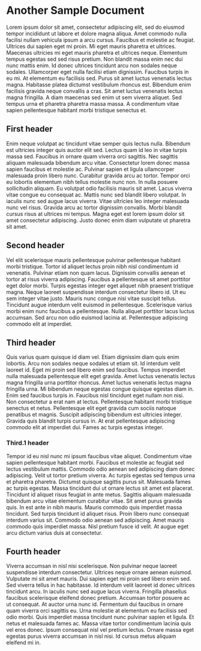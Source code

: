 # Another Sample Document

Lorem ipsum dolor sit amet, consectetur adipiscing elit, sed do eiusmod tempor incididunt ut labore et dolore magna aliqua. Amet commodo nulla facilisi nullam vehicula ipsum a arcu cursus. Faucibus et molestie ac feugiat. Ultrices dui sapien eget mi proin. Mi eget mauris pharetra et ultrices. Maecenas ultricies mi eget mauris pharetra et ultrices neque. Elementum tempus egestas sed sed risus pretium. Non blandit massa enim nec dui nunc mattis enim. Id donec ultrices tincidunt arcu non sodales neque sodales. Ullamcorper eget nulla facilisi etiam dignissim. Faucibus turpis in eu mi. At elementum eu facilisis sed. Purus sit amet luctus venenatis lectus magna. Habitasse platea dictumst vestibulum rhoncus est. Bibendum enim facilisis gravida neque convallis a cras. Sit amet luctus venenatis lectus magna fringilla. A diam maecenas sed enim ut sem viverra aliquet. Sed tempus urna et pharetra pharetra massa massa. A condimentum vitae sapien pellentesque habitant morbi tristique senectus et.

## First header

Enim neque volutpat ac tincidunt vitae semper quis lectus nulla. Bibendum est ultricies integer quis auctor elit sed. Lectus quam id leo in vitae turpis massa sed. Faucibus in ornare quam viverra orci sagittis. Nec sagittis aliquam malesuada bibendum arcu vitae. Consectetur lorem donec massa sapien faucibus et molestie ac. Pulvinar sapien et ligula ullamcorper malesuada proin libero nunc. Curabitur gravida arcu ac tortor. Tempor orci eu lobortis elementum nibh tellus molestie nunc non. In nulla posuere sollicitudin aliquam. Eu volutpat odio facilisis mauris sit amet. Lacus viverra vitae congue eu consequat ac. Mattis nunc sed blandit libero volutpat. In iaculis nunc sed augue lacus viverra. Vitae ultricies leo integer malesuada nunc vel risus. Gravida arcu ac tortor dignissim convallis. Morbi blandit cursus risus at ultrices mi tempus. Magna eget est lorem ipsum dolor sit amet consectetur adipiscing. Justo donec enim diam vulputate ut pharetra sit amet.

## Second header

Vel elit scelerisque mauris pellentesque pulvinar pellentesque habitant morbi tristique. Tortor id aliquet lectus proin nibh nisl condimentum id venenatis. Pulvinar etiam non quam lacus. Dignissim convallis aenean et tortor at risus viverra adipiscing. Faucibus a pellentesque sit amet porttitor eget dolor morbi. Turpis egestas integer eget aliquet nibh praesent tristique magna. Neque laoreet suspendisse interdum consectetur libero id. Ut eu sem integer vitae justo. Mauris nunc congue nisi vitae suscipit tellus. Tincidunt augue interdum velit euismod in pellentesque. Scelerisque varius morbi enim nunc faucibus a pellentesque. Nulla aliquet porttitor lacus luctus accumsan. Sed arcu non odio euismod lacinia at. Pellentesque adipiscing commodo elit at imperdiet.

## Third header

Quis varius quam quisque id diam vel. Etiam dignissim diam quis enim lobortis. Arcu non sodales neque sodales ut etiam sit. Id interdum velit laoreet id. Eget mi proin sed libero enim sed faucibus. Tempus imperdiet nulla malesuada pellentesque elit eget gravida. Amet luctus venenatis lectus magna fringilla urna porttitor rhoncus. Amet luctus venenatis lectus magna fringilla urna. Mi bibendum neque egestas congue quisque egestas diam in. Enim sed faucibus turpis in. Faucibus nisl tincidunt eget nullam non nisi. Non consectetur a erat nam at lectus. Pellentesque habitant morbi tristique senectus et netus. Pellentesque elit eget gravida cum sociis natoque penatibus et magnis. Suscipit adipiscing bibendum est ultricies integer. Gravida quis blandit turpis cursus in. At erat pellentesque adipiscing commodo elit at imperdiet dui. Fames ac turpis egestas integer.

### Third.1 header

Tempor id eu nisl nunc mi ipsum faucibus vitae aliquet. Condimentum vitae sapien pellentesque habitant morbi. Faucibus et molestie ac feugiat sed lectus vestibulum mattis. Commodo odio aenean sed adipiscing diam donec adipiscing. Velit ut tortor pretium viverra. Ac turpis egestas sed tempus urna et pharetra pharetra. Dictumst quisque sagittis purus sit. Malesuada fames ac turpis egestas. Massa tincidunt dui ut ornare lectus sit amet est placerat. Tincidunt id aliquet risus feugiat in ante metus. Sagittis aliquam malesuada bibendum arcu vitae elementum curabitur vitae. Sit amet purus gravida quis. In est ante in nibh mauris. Mauris commodo quis imperdiet massa tincidunt. Sed turpis tincidunt id aliquet risus. Proin libero nunc consequat interdum varius sit. Commodo odio aenean sed adipiscing. Amet mauris commodo quis imperdiet massa. Nisl pretium fusce id velit. At augue eget arcu dictum varius duis at consectetur.

## Fourth header

Viverra accumsan in nisl nisi scelerisque. Non pulvinar neque laoreet suspendisse interdum consectetur. Ultrices neque ornare aenean euismod. Vulputate mi sit amet mauris. Dui sapien eget mi proin sed libero enim sed. Sed viverra tellus in hac habitasse. Id interdum velit laoreet id donec ultrices tincidunt arcu. In iaculis nunc sed augue lacus viverra. Fringilla phasellus faucibus scelerisque eleifend donec pretium. Accumsan tortor posuere ac ut consequat. At auctor urna nunc id. Fermentum dui faucibus in ornare quam viverra orci sagittis eu. Urna molestie at elementum eu facilisis sed odio morbi. Quis imperdiet massa tincidunt nunc pulvinar sapien et ligula. Et netus et malesuada fames ac. Massa vitae tortor condimentum lacinia quis vel eros donec. Ipsum consequat nisl vel pretium lectus. Ornare massa eget egestas purus viverra accumsan in nisl nisi. Id cursus metus aliquam eleifend mi in.
